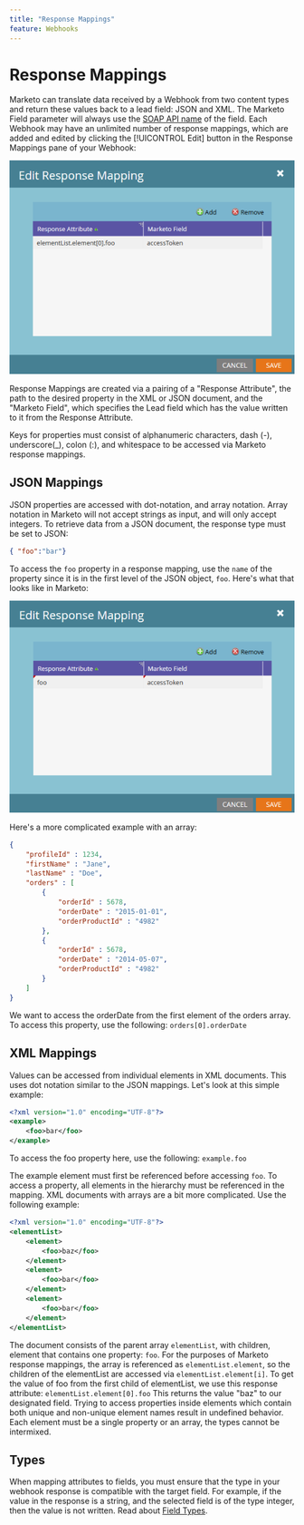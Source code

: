 ```yaml
---
title: "Response Mappings"
feature: Webhooks
---
```


# Response Mappings

Marketo can translate data received by a Webhook from two content types and return these values back to a lead field: JSON and XML. The Marketo Field parameter will always use the [SOAP API name](../rest-api/fields.md) of the field. Each Webhook may have an unlimited number of response mappings, which are added and edited by clicking the [!UICONTROL Edit] button in the Response Mappings pane of your Webhook:

![Response-Mapping](assets/response-mapping.png)

Response Mappings are created via a pairing of a "Response Attribute", the path to the desired property in the XML or JSON document, and the "Marketo Field", which specifies the Lead field which has the value written to it from the Response Attribute.

Keys for properties must consist of alphanumeric characters, dash (-), underscore(_), colon (:), and whitespace to be accessed via Marketo response mappings.

## JSON Mappings

JSON properties are accessed with dot-notation, and array notation. Array notation in Marketo will not accept strings as input, and will only accept integers. To retrieve data from a JSON document, the response type must be set to JSON:

```json
{ "foo":"bar"}
```

To access the `foo` property in a response mapping, use the `name` of the property since it is in the first level of the JSON object, `foo`. Here's what that looks like in Marketo:

![Response Mapping](assets/json-resp.png)

Here's a more complicated example with an array:

```json
{
    "profileId" : 1234,
    "firstName" : "Jane",
    "lastName" : "Doe",
    "orders" : [
        {
            "orderId" : 5678,
            "orderDate" : "2015-01-01",
            "orderProductId" : "4982"
        },
        {
            "orderId" : 5678,
            "orderDate" : "2014-05-07",
            "orderProductId" : "4982"
        }
    ]
}
```

We want to access the orderDate from the first element of the orders array. To access this property, use the following: `orders[0].orderDate`

## XML Mappings

Values can be accessed from individual elements in XML documents. This uses dot notation similar to the JSON mappings. Let's look at this simple example:

```xml
<?xml version="1.0" encoding="UTF-8"?>
<example>
    <foo>bar</foo>
</example>
```

To access the foo property here, use the following: `example.foo`

The example element must first be referenced before accessing `foo`. To access a property, all elements in the hierarchy must be referenced in the mapping. XML documents with arrays are a bit more complicated. Use the following example:

```xml
<?xml version="1.0" encoding="UTF-8"?>
<elementList>
    <element>
        <foo>baz</foo>
    </element>
    <element>
        <foo>bar</foo>
    </element>
    <element>
        <foo>bar</foo>
    </element>
</elementList>
```

The document consists of the parent array `elementList`, with children, element that contains one property: `foo`. For the purposes of Marketo response mappings, the array is referenced as `elementList.element`, so the children of the elementList are accessed via `elementList.element[i]`. To get the value of foo from the first child of elementList, we use this response attribute: `elementList.element[0].foo` This returns the value "baz" to our designated field. Trying to access properties inside elements which contain both unique and non-unique element names result in undefined behavior. Each element must be a single property or an array, the types cannot be intermixed.

## Types

When mapping attributes to fields, you must ensure that the type in your webhook response is compatible with the target field. For example, if the value in the response is a string, and the selected field is of the type integer, then the value is not written. Read about [Field Types](../rest-api/field-types.md).
